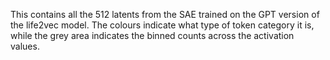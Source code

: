 This contains all the 512 latents from the SAE trained on the GPT version of the life2vec model. The colours indicate what type of token category it is, while the grey area indicates the binned counts across the activation values. 
